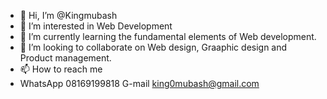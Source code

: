 - 👋 Hi, I’m @Kingmubash
- 👀 I’m interested in Web Development
- 🌱 I’m currently learning the fundamental elements of Web development.
- 💞️ I’m looking to collaborate on Web design, Graaphic design and Product management.
- 📫 How to reach me
-   WhatsApp 08169199818
    G-mail king0mubash@gmail.com
<!---
Kingmubash/Kingmubash is a ✨ special ✨ repository because its `README.md` (this file) appears on your GitHub profile.
You can click the Preview link to take a look at your changes.
--->
